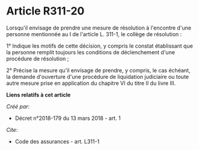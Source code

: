 # Article R311-20

Lorsqu'il envisage de prendre une mesure de résolution à l'encontre d'une personne mentionnée au I de l'article L. 311-1, le
collège de résolution :

1° Indique les motifs de cette décision, y compris le constat établissant que la personne remplit toujours les conditions de
déclenchement d'une procédure de résolution ;

2° Précise la mesure qu'il envisage de prendre, y compris, le cas échéant, la demande d'ouverture d'une procédure de
liquidation judiciaire ou toute autre mesure prise en application du chapitre VI du titre II du livre III.

**Liens relatifs à cet article**

_Créé par_:

  - Décret n°2018-179 du 13 mars 2018 - art. 1

_Cite_:

  - Code des assurances - art. L311-1
